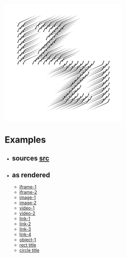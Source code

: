 ![izzi wind graphic logo](image/izzi-wind-square-v2.png)

# Examples

- ## sources [src](https://github.com/bdekoz/izzi/tree/main/examples)
- ## as rendered
  - [iframe-1](../examples/iframe-1.svg)
  - [iframe-2](../examples/iframe-2.svg)
  - [image-1](../examples/image-1.svg)
  - [image-2](../examples/image-2.svg)
  - [video-1](../examples/video-1.svg)
  - [video-2](../examples/video-2.svg)
  - [link-1](../examples/link-1.svg)
  - [link-2](../examples/link-2.svg)
  - [link-3](../examples/link-3.svg)
  - [link-4](../examples/link-4.svg)  
  - [object-1](../examples/object-1.svg)
  - [rect title](../examples/rectangle-title.svg)
  - [circle title](../examples/circle-title.svg)    